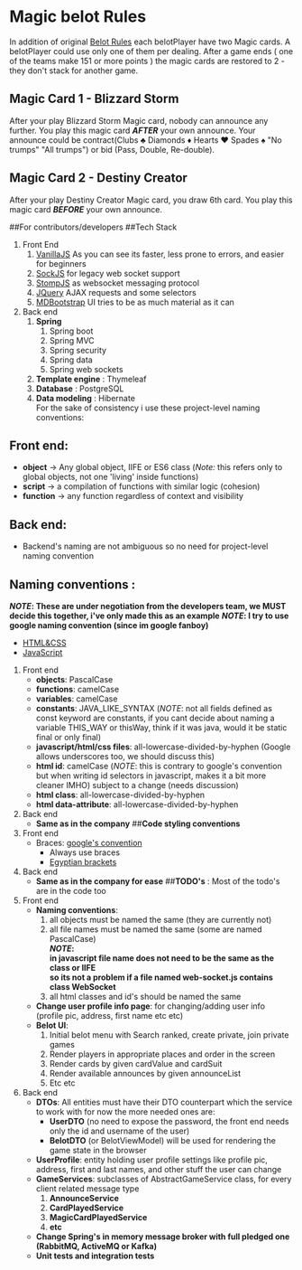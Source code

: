 # Magic belot Rules

In addition of original [Belot Rules](https://en.wikipedia.org/wiki/Belote) each belotPlayer have two Magic cards.
A belotPlayer could use only one of them per dealing. After a game ends ( one of the teams make 151 or more points )
the magic cards are restored to 2 - they don't stack for another game.

## Magic Card 1 - Blizzard Storm

After your play Blizzard Storm Magic card, nobody can announce any further. You play this magic card **_AFTER_** your own announce.
Your announce could be contract(Clubs ♣ Diamonds ♦ Hearts ♥ Spades ♠ "No trumps" "All trumps") or bid (Pass, Double, Re-double).

## Magic Card 2 - Destiny Creator

After your play Destiny Creator Magic card, you draw 6th card. You play this magic card **_BEFORE_** your own announce.

##For contributors/developers
##Tech Stack
1. Front End
    1. [VanillaJS](http://vanilla-js.com/)  As you can see its faster, less prone to errors, and easier for beginners
    2. [SockJS](https://github.com/sockjs/sockjs-client) for legacy web socket support
    3. [StompJS](https://github.com/stomp-js/stompjs) as websocket messaging protocol
    4. [JQuery](https://jquery.com/) AJAX requests and some selectors
    5. [MDBootstrap](https://mdbootstrap.com/) UI tries to be as much material as it can
2. Back end
    1. **Spring**
        1. Spring boot
        2. Spring MVC
        3. Spring security
        4. Spring data
        5. Spring web sockets
    2. **Template engine** : Thymeleaf  
    3. **Database** : PostgreSQL
    4. **Data modeling** : Hibernate        
For the sake of consistency i use these project-level naming conventions: <br>
## Front end:
   *  **object** -> Any global object, IIFE or ES6 class (*Note:* this refers only to global objects, not one 'living'
   inside functions) <br>
   *  **script** -> a compilation of functions with similar
   logic (cohesion)
   *  **function** -> any function regardless of context and visibility  
## Back end: 
   * Backend's naming are not ambiguous so no need for project-level naming convention
## **Naming conventions** :
**_NOTE_: These are under negotiation from the developers team, we MUST decide this together, i've only made this as an example**
**_NOTE_: I try to use google naming convention (since im google fanboy)** 
* [HTML&CSS](https://google.github.io/styleguide/htmlcssguide.html#ID_and_Class_Name_Delimiters)
* [JavaScript](https://google.github.io/styleguide/jsguide.html)
1. Front end 
    * **objects**: PascalCase 
    * **functions**: camelCase
    * **variables**: camelCase
    * **constants**: JAVA_LIKE_SYNTAX (_NOTE_: not all fields defined as const keyword are constants, if you cant decide about naming a 
 variable THIS_WAY or thisWay, think if it was java, would it be static final or only final)
    * **javascript/html/css files**: all-lowercase-divided-by-hyphen (Google allows underscores too, we should discuss this)
    * **html id**: camelCase (_NOTE_: this is contrary to google's convention but when writing id selectors in javascript,
  makes it a bit more cleaner IMHO) subject to a change (needs discussion)
    * **html class**: all-lowercase-divided-by-hyphen
    * **html data-attribute**: all-lowercase-divided-by-hyphen
2. Back end
    * **Same as in the company**
##**Code styling conventions**
1. Front end
    * Braces: [google's convention](https://google.github.io/styleguide/jsguide.html#formatting-braces-all)
        * Always use braces
        * [Egyptian brackets](https://blog.codinghorror.com/new-programming-jargon/)       
2. Back end
    * **Same as in the company for ease**
##**TODO's** : 
Most of the todo's are in the code too
1. Front end
    * **Naming conventions**:
        1. all objects must be named the same (they are currently not)
        2. all file names must be named the same (some are named PascalCase)
 <br>**_NOTE_: <br> in javascript file name does not need to be the same as the class or IIFE <br> 
 so its not a problem if a file named web-socket.js contains class WebSocket**
        3. all html classes and id's should be named the same
    * **Change user profile info page**: for changing/adding user info (profile pic, address, first name etc etc)
    * **Belot UI**: 
        1. Initial belot menu with Search ranked, create private, join private games
        2. Render players in appropriate places and order in the screen
        3. Render cards by given cardValue and cardSuit
        4. Render available announces by given announceList
        5. Etc etc
2. Back end
    * **DTOs**: All entities must have their DTO counterpart which the service to work with
     for now the more needed ones are:
        * **UserDTO** (no need to expose the password, the front end needs only the id and username of the user)
        * **BelotDTO** (or BelotViewModel) will be used for rendering the game state in the browser
    * **UserProfile**: entity holding user profile settings like profile pic, address, first and last names,
     and other stuff the user can change
    * **GameServices**: subclasses of AbstractGameService class, for every client related message type
        1. **AnnounceService**
        2. **CardPlayedService**
        3. **MagicCardPlayedService**
        4. **etc**
    * **Change Spring's in memory message broker with full pledged one (RabbitMQ, ActiveMQ or Kafka)**      
    * **Unit tests and integration tests**
                 
